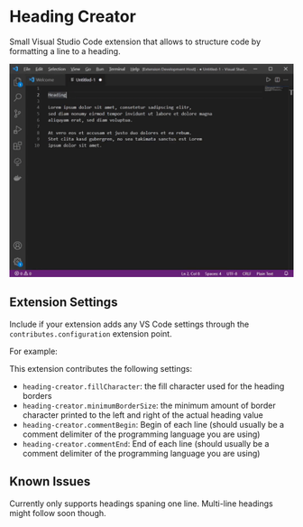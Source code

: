 # Heading Creator
Small Visual Studio Code extension that allows to structure code by formatting a line to a heading.

![Screenshot](demonstration.gif)

## Extension Settings

Include if your extension adds any VS Code settings through the `contributes.configuration` extension point.

For example:

This extension contributes the following settings:

* `heading-creator.fillCharacter`: the fill character used for the heading borders
* `heading-creator.minimumBorderSize`: the minimum amount of border character printed to the left and right of the actual heading value
* `heading-creator.commentBegin`: Begin of each line (should usually be a comment delimiter of the programming language you are using)
* `heading-creator.commentEnd`: End of each line (should usually be a comment delimiter of the programming language you are using)

## Known Issues

Currently only supports headings spaning one line. Multi-line headings might follow soon though.

<!-- Release Notes

Users appreciate release notes as you update your extension.

### 1.0.0

Initial release of ...

### 1.0.1

Fixed issue #.

### 1.1.0

Added features X, Y, and Z.
-->
